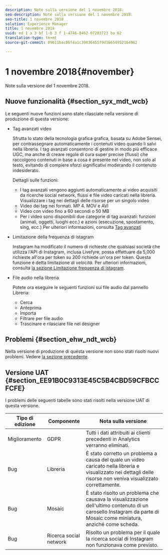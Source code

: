 ```yaml
---
description: Note sulla versione del 1 novembre 2018.
seo-description: Note sulla versione del 1 novembre 2018.
seo-title: 1 novembre 2018
solution: Experience Manager
title: 1 novembre 2018
uuid: ed 1 a 3 bf 1-b 3 f 1-4746-8462-07283723 ba 62
translation-type: tm+mt
source-git-commit: 09011bac06f4a1c39836455f9d16654952184962

---
```



# 1 novembre 2018{#november}

Note sulla versione del 1 novembre 2018.

## Nuove funzionalità {#section_syx_mdt_wcb}

Le seguenti nuove funzioni sono state rilasciate nella versione di produzione di questa versione:

* Tag avanzati video

   Sfrutta lo stato della tecnologia grafica grafica, basata su Adobe Sensei, per contrassegnare automaticamente i contenuti video quando li salvi nella libreria. I tag avanzati consentono di gestire in modo più efficace UGC, ma anche di creare regole di cura super precise (flussi) che raccolgono contenuti in base a cosa è presente nel video, non solo al testo, evitando di compiere sforzi significativi moderando il contenuto indesiderato.

   Dettagli sulle funzioni:

   * I tag avanzati vengono aggiunti automaticamente ai video acquisiti da ricerche social network, flussi e file video caricati nella libreria. Visualizzare i tag nei dettagli delle risorse per un singolo video
   * Video dei tag nei formati. MP 4. MOV e AVI
   * Video con video fino a 60 secondi o 50 MB
   * Per i video sono disponibili due categorie di tag avanzati: funzioni (animali, oggetti, luoghi ecc.) e azioni (esecuzione, spostamento, sing, ecc.)
   Per ulteriori informazioni, consulta [Tag avanzati](/help/using/c-features-livefyre/c-smart-tags/c-smart-tags.md#c_smart_tags)

* Limitazione della frequenza di istagram

   Instagram ha modificato il numero di richieste che qualsiasi società che utilizza l'API di Instagram, inclusa Livefyre, possa effettuare da 5,000 richieste all'ora per token su 200 richiede un'ora per token. Questa funzione è detta limitazione *di velocità*. Per ulteriori informazioni, consulta [la sezione Limitazione frequenza di istagram](/help/using/c-streams/c-instagram-rate-limiting.md).

* File audio nella libreria

   Potete ora eseguire le seguenti funzioni sui file audio dal pannello Libreria:

   * Cerca
   * Anteprima
   * Importa
   * Filtrare per file audio
   * Trascinare e rilasciare file nel designer

## Problemi {#section_ehw_ndt_wcb}

Nella versione di produzione di questa versione non sono stati risolti nuovi problemi. Vedere [la sezione precedente](#c_rn/section_syx_mdt_wcb).

## Versione UAT {#section_EE91B0C9313E45C5B4CBD59CFBCCFCFE}

I problemi delle seguenti tabelle sono stati risolti nella versione UAT di questa versione.

| **Tipo di edizione** | **Componente** | **Nota sulla versione** |
|---|---|---|
| Miglioramento | GDPR | Tutti i dati attribuiti ai clienti precedenti in Analytics verranno eliminati. |
| Bug | Libreria | È stato corretto un problema a causa del quale un video caricato nella libreria e visualizzato nei dettagli delle risorse non veniva visualizzato correttamente. |
| Bug | Mosaic | È stato risolto un problema che causava la visualizzazione dell'ultimo contenuto di un carosello Instagram da parte di Mosaic come miniatura, anziché come scheda. |
| Bug | Ricerca social network | Risolto un problema per il quale la ricerca social di Instagram non funzionava come previsto. |

